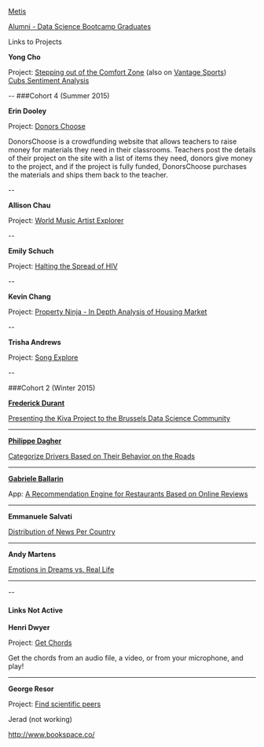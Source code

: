 [Metis](http://www.thisismetis.com/data-science)

[Alumni - Data Science Bootcamp Graduates](http://www.thisismetis.com/ds-alumni)

Links to Projects

**Yong Cho**

Project:  [Stepping out of the Comfort Zone](http://www.yongcho.com/2015/09/30/no-more-comfort-zone/) (also on [Vantage Sports](http://www1.vantagesports.com/))  
[Cubs Sentiment Analysis](https://github.com/yongcho822/Cubs-Sentiment-Analysis-Dashboard/blob/master/ExtraAnalysis.ipynb)



--
###Cohort 4 (Summer 2015)

**Erin Dooley**

Project: [Donors Choose]( http://donorschoose.erinbdooley.com/)

DonorsChoose is a crowdfunding website that allows teachers to raise money for materials they need in their classrooms.  Teachers post the details of their project on the site with a list of items they need, donors give money to the project, and if the project is fully funded, DonorsChoose purchases the materials and ships them back to the teacher.

--

**Allison Chau**

Project:  [World Music Artist Explorer](http://www.allisonchau.com/projects/kojak)

--

**Emily Schuch**

Project:  [Halting the Spread of HIV](http://www.emilyschuch.com/UN-challenge/)

--

**Kevin Chang**

Project:  [Property Ninja - In Depth Analysis of Housing Market](http://slides.propertyninja.info/)

--

**Trisha Andrews**

Project:  [Song Explore](http://songexplore.herokuapp.com/)

--


###Cohort 2 (Winter 2015)



[**Frederick Durant**](http://frederikdurant.com/projects/)

[Presenting the Kiva Project to the Brussels Data Science Community](http://frederikdurant.com/projects/kiva-talk-brussels-data-science-community/)

----------------------------------------------------------------------------------

[**Philippe Dagher**](http://nasdag.github.io/)

[Categorize Drivers Based on Their Behavior on the Roads](http://nasdag.github.io/blog/2015/04/06/driver-telematics/)

----------------------------------------------------------------------------------

[**Gabriele Ballarin**](http://gabll.github.io/)

App:    [A Recommendation Engine for Restaurants Based on Online Reviews](http://restommendation.com/)

----------------------------------------------------------------------------------

**Emmanuele Salvati**

[Distribution of News Per Country](http://kojak.emmanuelesalvati.nyc/)

----------------------------------------------------------------------------------


**Andy Martens**

[Emotions in Dreams vs. Real Life](http://andymartens.github.io/)

----------------------------------------------------------------------------------

--

#### Links Not Active

**Henri Dwyer**

Project:  [Get Chords](http://getchords.co/)

Get the chords from an audio file, a video, or from your microphone, and play!

----------------------------------------------------------------------------------
**George Resor**

Project:  [Find scientific peers](http://peerless.ninja/)
 



Jerad (not working)

http://www.bookspace.co/

